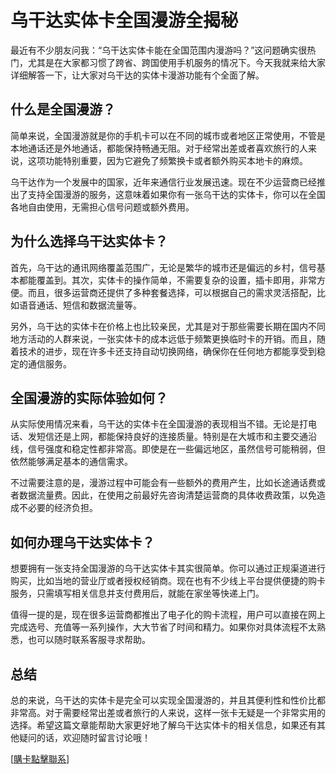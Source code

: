 # 乌干达实体卡全国漫游全揭秘

最近有不少朋友问我：“乌干达实体卡能在全国范围内漫游吗？”这问题确实很热门，尤其是在大家都习惯了跨省、跨国使用手机服务的情况下。今天我就来给大家详细解答一下，让大家对乌干达的实体卡漫游功能有个全面了解。

## 什么是全国漫游？

简单来说，全国漫游就是你的手机卡可以在不同的城市或者地区正常使用，不管是本地通话还是外地通话，都能保持畅通无阻。对于经常出差或者喜欢旅行的人来说，这项功能特别重要，因为它避免了频繁换卡或者额外购买本地卡的麻烦。

乌干达作为一个发展中的国家，近年来通信行业发展迅速。现在不少运营商已经推出了支持全国漫游的服务，这意味着如果你有一张乌干达的实体卡，你可以在全国各地自由使用，无需担心信号问题或额外费用。

## 为什么选择乌干达实体卡？

首先，乌干达的通讯网络覆盖范围广，无论是繁华的城市还是偏远的乡村，信号基本都能覆盖到。其次，实体卡的操作简单，不需要复杂的设置，插卡即用，非常方便。而且，很多运营商还提供了多种套餐选择，可以根据自己的需求灵活搭配，比如语音通话、短信和数据流量等。

另外，乌干达的实体卡在价格上也比较亲民，尤其是对于那些需要长期在国内不同地方活动的人群来说，一张实体卡的成本远低于频繁更换临时卡的开销。而且，随着技术的进步，现在许多卡还支持自动切换网络，确保你在任何地方都能享受到稳定的通信服务。

## 全国漫游的实际体验如何？

从实际使用情况来看，乌干达的实体卡在全国漫游的表现相当不错。无论是打电话、发短信还是上网，都能保持良好的连接质量。特别是在大城市和主要交通沿线，信号强度和稳定性都非常高。即使是在一些偏远地区，虽然信号可能稍弱，但依然能够满足基本的通信需求。

不过需要注意的是，漫游过程中可能会有一些额外的费用产生，比如长途通话费或者数据流量费。因此，在使用之前最好先咨询清楚运营商的具体收费政策，以免造成不必要的经济负担。

## 如何办理乌干达实体卡？

想要拥有一张支持全国漫游的乌干达实体卡其实很简单。你可以通过正规渠道进行购买，比如当地的营业厅或者授权经销商。现在也有不少线上平台提供便捷的购卡服务，只需填写相关信息并支付费用后，就能在家坐等快递上门。

值得一提的是，现在很多运营商都推出了电子化的购卡流程，用户可以直接在网上完成选号、充值等一系列操作，大大节省了时间和精力。如果你对具体流程不太熟悉，也可以随时联系客服寻求帮助。

## 总结

总的来说，乌干达的实体卡是完全可以实现全国漫游的，并且其便利性和性价比都非常高。对于需要经常出差或者旅行的人来说，这样一张卡无疑是一个非常实用的选择。希望这篇文章能帮助大家更好地了解乌干达实体卡的相关信息，如果还有其他疑问的话，欢迎随时留言讨论哦！

[[購卡點擊聯系](https://t.me/s/esim1088)]